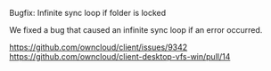 Bugfix: Infinite sync loop if folder is locked

We fixed a bug that caused an infinite sync loop if an error occurred.

https://github.com/owncloud/client/issues/9342
https://github.com/owncloud/client-desktop-vfs-win/pull/14

